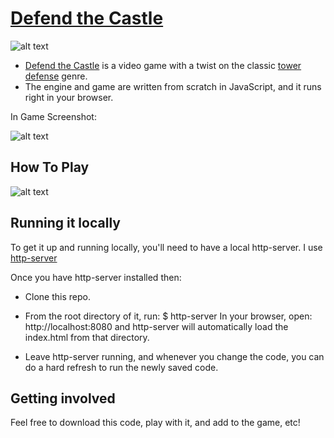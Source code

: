 # [Defend the Castle](https://mccordgh.github.io/Defend_The_Castle)

![alt text](https://github.com/mccordgh/Defend_The_Castle/res/textures/readme/main_menu_markdown.png "Defend The Castle Main Menu")

* [Defend the Castle](https://mccordgh.github.io/Defend_The_Castle) is a video game with a twist on the classic [tower defense](https://en.wikipedia.org/wiki/Tower_defense) genre.
* The engine and game are written from scratch in JavaScript, and it runs right in your browser.

In Game Screenshot:

![alt text](https://github.com/mccordgh/Defend_The_Castle/res/textures/readme/in_game_markdown.png "Defend The Castle Main Menu")

## How To Play

![alt text](https://github.com/mccordgh/Defend_The_Castle/res/textures/readme/how_to_markdown.png "Defend The Castle Main Menu")

## Running it locally

To get it up and running locally, you'll need to have a local http-server. I use [http-server](https://www.npmjs.com/package/http-server)

Once you have http-server installed then:

* Clone this repo.

* From the root directory of it, run: $ http-server
In your browser, open: http://localhost:8080 and
http-server will automatically load the index.html from that directory.
* Leave http-server running, and whenever you change the code, you can do a hard refresh to run the newly saved code.

## Getting involved

Feel free to download this code, play with it, and add to the game, etc!